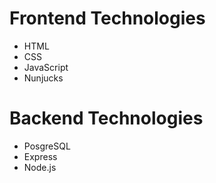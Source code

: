 # Frontend Technologies
- HTML
- CSS
- JavaScript
- Nunjucks

# Backend Technologies
- PosgreSQL
- Express
- Node.js
